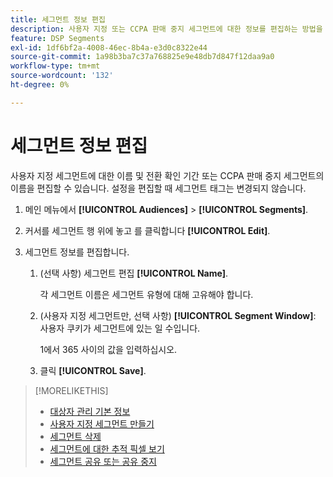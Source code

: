 ```yaml
---
title: 세그먼트 정보 편집
description: 사용자 지정 또는 CCPA 판매 중지 세그먼트에 대한 정보를 편집하는 방법을 알아봅니다.
feature: DSP Segments
exl-id: 1df6bf2a-4008-46ec-8b4a-e3d0c8322e44
source-git-commit: 1a98b3ba7c37a768825e9e48db7d847f12daa9a0
workflow-type: tm+mt
source-wordcount: '132'
ht-degree: 0%

---
```


# 세그먼트 정보 편집

사용자 지정 세그먼트에 대한 이름 및 전환 확인 기간 또는 CCPA 판매 중지 세그먼트의 이름을 편집할 수 있습니다. 설정을 편집할 때 세그먼트 태그는 변경되지 않습니다.

1. 메인 메뉴에서 **[!UICONTROL Audiences]** > **[!UICONTROL Segments]**.

1. 커서를 세그먼트 행 위에 놓고 를 클릭합니다 **[!UICONTROL Edit]**.

1. 세그먼트 정보를 편집합니다.

   1. (선택 사항) 세그먼트 편집 **[!UICONTROL Name]**.

      각 세그먼트 이름은 세그먼트 유형에 대해 고유해야 합니다.

   1. (사용자 지정 세그먼트만, 선택 사항) **[!UICONTROL Segment Window]**: 사용자 쿠키가 세그먼트에 있는 일 수입니다.

      1에서 365 사이의 값을 입력하십시오.

   1. 클릭 **[!UICONTROL Save]**.

>[!MORELIKETHIS]
>
>* [대상자 관리 기본 정보](audience-about.md)
>* [사용자 지정 세그먼트 만들기](custom-segment-create.md)
>* [세그먼트 삭제](segment-delete.md)
>* [세그먼트에 대한 추적 픽셀 보기](segment-view-pixels.md)
>* [세그먼트 공유 또는 공유 중지](segment-share.md)

